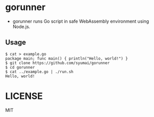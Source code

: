 # gorunner

* gorunner runs Go script in safe WebAssembly environment using Node.js.

## Usage

```console
$ cat > example.go
package main; func main() { println("Hello, world!") }
$ git clone https://github.com/syumai/gorunner
$ cd gorunner
$ cat ../example.go | ./run.sh
Hello, world!
```

# LICENSE

MIT

